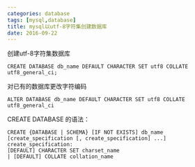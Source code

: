 ```yaml
---
categories: database
tags: [mysql,database]
title: mysql以utf-8字符集创建数据库
date: 2016-09-22
---
```


创建utf-8字符集数据库

```mysql
CREATE DATABASE db_name DEFAULT CHARACTER SET utf8 COLLATE utf8_general_ci;
```

对已有的数据库更改字符编码

```mysql
ALTER DATABASE db_name DEFAULT CHARACTER SET utf8 COLLATE utf8_general_ci
```


CREATE DATABASE 的语法：

```mysql
CREATE {DATABASE | SCHEMA} [IF NOT EXISTS] db_name
[create_specification [, create_specification] ...]
create_specification:
[DEFAULT] CHARACTER SET charset_name
| [DEFAULT] COLLATE collation_name
```


